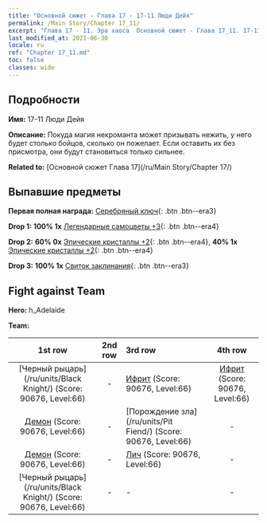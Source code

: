 ```yaml
---
title: "Основной сюжет - Глава 17 - 17-11 Люди Дейя"
permalink: /Main Story/Chapter 17_11/
excerpt: "Глава 17 - 11. Эра хаоса  Основной сюжет - Глава 17_11. 17-11 Люди Дейя"
last_modified_at: 2021-06-30
locale: ru
ref: "Chapter 17_11.md"
toc: false
classes: wide
---
```


## Подробности

 **Имя:** 17-11 Люди Дейя

 **Описание:** Покуда магия некроманта может призывать нежить, у него будет столько бойцов, сколько он пожелает. Если оставить их без присмотра, они будут становиться только сильнее.

 **Related to:** [Основной сюжет Глава 17](/ru/Main Story/Chapter 17/)

## Выпавшие предметы

 **Первая полная награда:** [Серебряный ключ](/ItemsRU/con_693/){: .btn .btn--era3}

 **Drop 1:** **100% 1x** [Легендарные самоцветы +3](/ItemsRU/mat_58/){: .btn .btn--era4}

 **Drop 2:** **60% 0x** [Эпические кристаллы +2](/ItemsRU/mat_52/){: .btn .btn--era4}, **40% 1x** [Эпические кристаллы +2](/ItemsRU/mat_52/){: .btn .btn--era4}

 **Drop 3:** **100% 1x** [Свиток заклинания](/ItemsRU/con_694/){: .btn .btn--era3}


## Fight against Team
 **Hero:** h_Adelaide

 **Team:**


  | 1st row | 2nd row | 3rd row | 4th row |
  |:----:|:----:|:----|:----:|
  | [Черный рыцарь](/ru/units/Black Knight/) (Score: 90676, Level:66)  | - | [Ифрит](/ru/units/Efreeti/) (Score: 90676, Level:66)  | [Ифрит](/ru/units/Efreeti/) (Score: 90676, Level:66)  |
  | [Демон](/ru/units/Demon/) (Score: 90676, Level:66)  | - | [Порождение зла](/ru/units/Pit Fiend/) (Score: 90676, Level:66)  | - |
  | [Демон](/ru/units/Demon/) (Score: 90676, Level:66)  | - | [Лич](/ru/units/Lich/) (Score: 90676, Level:66)  | - |
  | [Черный рыцарь](/ru/units/Black Knight/) (Score: 90676, Level:66)  | - | - | - |


